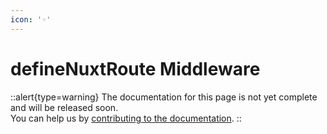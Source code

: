 ```yaml
---
icon: '◦'
---
```


# defineNuxtRoute Middleware

::alert{type=warning}
The documentation for this page is not yet complete and will be released soon.<br>
You can help us by [contributing to the documentation](/community/documentation).
::

